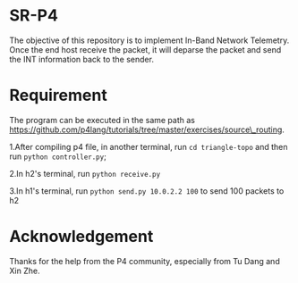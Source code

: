 # SR-P4  
The objective of this repository is to implement In-Band Network Telemetry. Once the end host receive the packet, it will deparse the packet and send the INT information back to the sender. 

# Requirement
The program can be executed in the same path as https://github.com/p4lang/tutorials/tree/master/exercises/source\_routing. 

1.After compiling p4 file, in another terminal, run ```cd triangle-topo``` and then run ```python controller.py```;

2.In h2's terminal, run ```python receive.py``` 

3.In h1's terminal, run ```python send.py 10.0.2.2 100``` to send 100 packets to h2


# Acknowledgement
Thanks for the help from the P4 community, especially from Tu Dang and Xin Zhe.


